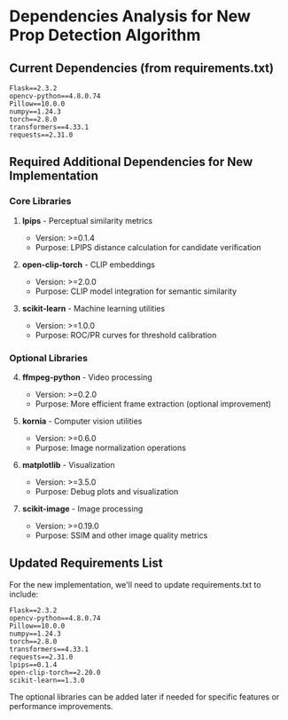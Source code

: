 # Dependencies Analysis for New Prop Detection Algorithm

## Current Dependencies (from requirements.txt)
```
Flask==2.3.2
opencv-python==4.8.0.74
Pillow==10.0.0
numpy==1.24.3
torch==2.8.0
transformers==4.33.1
requests==2.31.0
```

## Required Additional Dependencies for New Implementation

### Core Libraries
1. **lpips** - Perceptual similarity metrics
   - Version: >=0.1.4
   - Purpose: LPIPS distance calculation for candidate verification

2. **open-clip-torch** - CLIP embeddings
   - Version: >=2.0.0
   - Purpose: CLIP model integration for semantic similarity

3. **scikit-learn** - Machine learning utilities
   - Version: >=1.0.0
   - Purpose: ROC/PR curves for threshold calibration

### Optional Libraries
4. **ffmpeg-python** - Video processing
   - Version: >=0.2.0
   - Purpose: More efficient frame extraction (optional improvement)

5. **kornia** - Computer vision utilities
   - Version: >=0.6.0
   - Purpose: Image normalization operations

6. **matplotlib** - Visualization
   - Version: >=3.5.0
   - Purpose: Debug plots and visualization

7. **scikit-image** - Image processing
   - Version: >=0.19.0
   - Purpose: SSIM and other image quality metrics

## Updated Requirements List

For the new implementation, we'll need to update requirements.txt to include:

```
Flask==2.3.2
opencv-python==4.8.0.74
Pillow==10.0.0
numpy==1.24.3
torch==2.8.0
transformers==4.33.1
requests==2.31.0
lpips==0.1.4
open-clip-torch==2.20.0
scikit-learn==1.3.0
```

The optional libraries can be added later if needed for specific features or performance improvements.